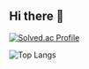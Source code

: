 ## Hi there 👋


[![Solved.ac Profile](http://mazassumnida.wtf/api/generate_badge?boj=twocupoframen)](https://solved.ac/twocupoframen)

![Top Langs](https://github-readme-stats.vercel.app/api/top-langs/?username=acupoframen)
<!--
**acupoframen/acupoframen** is a ✨ _special_ ✨ repository because its `README.md` (this file) appears on your GitHub profile.

Here are some ideas to get you started:

- 🔭 I’m currently working on ...
- 🌱 I’m currently learning ...
- 👯 I’m looking to collaborate on ...
- 🤔 I’m looking for help with ...
- 💬 Ask me about ...
- 📫 How to reach me: ...
- 😄 Pronouns: ...
- ⚡ Fun fact: ...
-->
